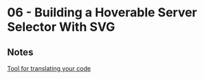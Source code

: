 # 06 - Building a Hoverable Server Selector With SVG


## Notes

<TimeStamp start="1:10" end="1:15">

[Tool for translating your code](https://transform.tools/)

</TimeStamp>

